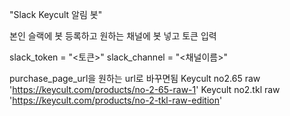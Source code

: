 "Slack Keycult 알림 봇"

본인 슬랙에 봇 등록하고 원하는 채널에 봇 넣고 토큰 입력

slack_token = "<토큰>"
slack_channel = "<채널이름>"

purchase_page_url을 원하는 url로 바꾸면됨
Keycult no2.65 raw 'https://keycult.com/products/no-2-65-raw-1' 
Keycult no2.tkl raw 'https://keycult.com/products/no-2-tkl-raw-edition'